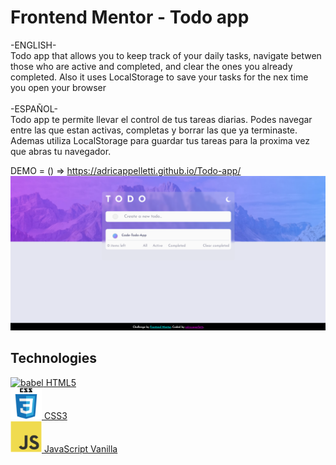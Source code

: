 # Frontend Mentor - Todo app

-ENGLISH-<br>
Todo app that allows you to keep track of your daily tasks, navigate betwen those who are active and completed, and clear the ones you already completed.
Also it uses LocalStorage to save your tasks for the nex time you open your browser<br>
<br>
-ESPAÑOL-<br>
Todo app te permite llevar el control de tus tareas diarias. Podes navegar entre las que estan activas, completas y borrar las que ya terminaste.
Ademas utiliza LocalStorage para guardar tus tareas para la proxima vez que abras tu navegador.
<br>

DEMO = () => https://adricappelletti.github.io/Todo-app/
![Design preview for the Todo app coding challenge](./images/todo-app-preview.png)

## Technologies 

<a href="https://developer.mozilla.org/en-US/docs/Glossary/HTML5" target="_blank"> <img        src="https://upload.wikimedia.org/wikipedia/commons/thumb/6/61/HTML5_logo_and_wordmark.svg/250px-HTML5_logo_and_wordmark.svg.png" alt="babel" width="50" height="50"/> HTML5
</a> <br>
 <a href="https://www.w3schools.com/css/" target="_blank"> <img src="https://raw.githubusercontent.com/devicons/devicon/master/icons/css3/css3-original-wordmark.svg" alt="css3"  width="50" height="50"/> CSS3</a> <br>
 <a href="https://developer.mozilla.org/en-US/docs/Web/JavaScript" target="_blank"> <img src="https://raw.githubusercontent.com/devicons/devicon/master/icons/javascript/javascript-original.svg" alt="javascript" width="50" height="50"/> JavaScript Vanilla</a>




